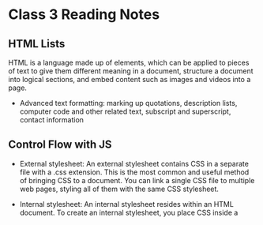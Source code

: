 # Class 3 Reading Notes

## HTML Lists

HTML is a language made up of elements, which can be applied to pieces of text to give them different meaning in a document, structure a document into logical sections, and embed content such as images and videos into a page. 

- Advanced text formatting: marking up quotations, description lists, computer code and other related text, subscript and superscript, contact information

## Control Flow with JS

- External stylesheet: An external stylesheet contains CSS in a separate file with a .css extension. This is the most common and useful method of bringing CSS to a document. You can link a single CSS file to multiple web pages, styling all of them with the same CSS stylesheet. 

- Internal stylesheet: An internal stylesheet resides within an HTML document. To create an internal stylesheet, you place CSS inside a <style> element contained inside the HTML <head>.

## CSS Box Model

JavaScript is a programming language that adds interactivity to your website. This happens in games, in the behavior of responses when buttons are pressed or with data entry on forms; with dynamic styling; with animation

### Things I want to know more about

- How to get more fluent using conditional structures in JavaScript.

- Utilizing functions as a good alternative to repeatedly writing the same code.

- Understanding CSS fundamental syntax structures in detail.

#### Link to my github portfolio [https://github.com/jenniferlidotson](https://github.com/jenniferlidotson)
